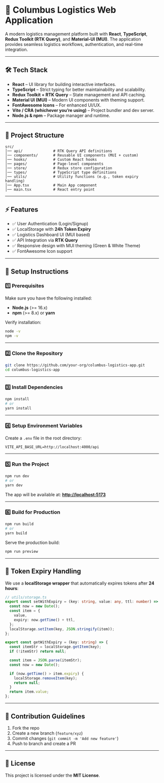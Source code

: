 # 🚀 Columbus Logistics Web Application

A modern logistics management platform built with **React**, **TypeScript**, **Redux Toolkit (RTK Query)**, and **Material-UI (MUI)**.
The application provides seamless logistics workflows, authentication, and real-time integration.

---

## 🛠️ Tech Stack

* **React** – UI library for building interactive interfaces.
* **TypeScript** – Strict typing for better maintainability and scalability.
* **Redux Toolkit + RTK Query** – State management and API caching.
* **Material UI (MUI)** – Modern UI components with theming support.
* **FontAwesome Icons** – For enhanced UI/UX.
* **Vite / CRA (whichever you’re using)** – Project bundler and dev server.
* **Node.js & npm** – Package manager and runtime.

---

## 📂 Project Structure

```
src/
│── api/              # RTK Query API definitions
│── components/       # Reusable UI components (MUI + custom)
│── hooks/            # Custom React hooks
│── pages/            # Page-level components
│── store/            # Redux store configuration
│── types/            # TypeScript type definitions
│── utils/            # Utility functions (e.g., token expiry handling)
│── App.tsx           # Main App component
│── main.tsx          # React entry point
```

---

## ⚡ Features

* ✅ User Authentication (Login/Signup)
* ✅ LocalStorage with **24h Token Expiry**
* ✅ Logistics Dashboard UI (MUI based)
* ✅ API Integration via **RTK Query**
* ✅ Responsive design with MUI theming (Green & White Theme)
* ✅ FontAwesome Icon support

---

## 🔧 Setup Instructions

### 1️⃣ Prerequisites

Make sure you have the following installed:

* **Node.js** (>= 16.x)
* **npm** (>= 8.x) or **yarn**

Verify installation:

```bash
node -v
npm -v
```

---

### 2️⃣ Clone the Repository

```bash
git clone https://github.com/your-org/columbus-logistics-app.git
cd columbus-logistics-app
```

---

### 3️⃣ Install Dependencies

```bash
npm install
# or
yarn install
```

---

### 4️⃣ Setup Environment Variables

Create a `.env` file in the root directory:

```env
VITE_API_BASE_URL=http://localhost:4000/api
```

---

### 5️⃣ Run the Project

```bash
npm run dev
# or
yarn dev
```

The app will be available at: **[http://localhost:5173](http://localhost:5173)**

---

### 6️⃣ Build for Production

```bash
npm run build
# or
yarn build
```

Serve the production build:

```bash
npm run preview
```

---

## 📘 Token Expiry Handling

We use a **localStorage wrapper** that automatically expires tokens after **24 hours**:

```ts
// utils/storage.ts
export const setWithExpiry = (key: string, value: any, ttl: number) => {
  const now = new Date();
  const item = {
    value,
    expiry: now.getTime() + ttl,
  };
  localStorage.setItem(key, JSON.stringify(item));
};

export const getWithExpiry = (key: string) => {
  const itemStr = localStorage.getItem(key);
  if (!itemStr) return null;

  const item = JSON.parse(itemStr);
  const now = new Date();

  if (now.getTime() > item.expiry) {
    localStorage.removeItem(key);
    return null;
  }
  return item.value;
};
```

---

## 🤝 Contribution Guidelines

1. Fork the repo
2. Create a new branch (`feature/xyz`)
3. Commit changes (`git commit -m 'Add new feature'`)
4. Push to branch and create a PR

---

## 📜 License

This project is licensed under the **MIT License**.
